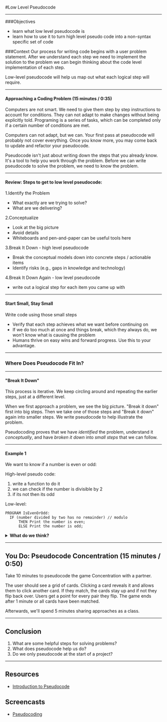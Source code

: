 #Low Level Pseudocode

---

###Objectives
- learn what low level pseudocode is
- learn how to use it to turn high level pseudo code into a non-syntax specific set of code

###Context
Our process for writing code begins with a user problem statement. After we understand each step we need to implement the solution to the problem we can begin thinking about the code level implementation of each step.

Low-level pseudocode will help us map out what each logical step will require.


---

#### Approaching a Coding Problem (15 minutes / 0:35)

Computers are not smart. We need to give them step by step instructions to account for conditions. They can not adapt to make changes without being explicitly told. Programing is a series of tasks, which can be completed only if a certain number of conditions are met.

Computers can not adapt, but we can.  Your first pass at pseudocode will probably not cover everything.  Once you know more, you may come back to update and refactor your pseudocode.

Pseudocode isn't just about writing down the steps that you already know. It's a tool to help you work through the problem. Before we can write pseudocode to solve the problem, we need to know the problem.


---

#### Review: Steps to get to low level pseudocode:
1.Identify the Problem

- What exactly are we trying to solve?
- What are we delivering?

2.Conceptualize

- Look at the big picture
- Avoid details
- Whiteboards and pen-and-paper can be useful tools here

3.Break It Down - high level pseudocode

- Break the conceptual models down into concrete steps / actionable items
- Identify risks (e.g., gaps in knowledge and technology)

4.Break It Down Again - low level pseudocode

- write out a logical step for each item you came up with

---

#### Start Small, Stay Small

Write code using those small steps
- Verify that each step achieves what we want before continuing on
- If we do too much at once and things break, which they always do, we won't know what is causing the problem
- Humans thrive on easy wins and forward progress. Use this to your advantage.

---


### Where Does Pseudocode Fit In?

---

#### "Break It Down"

This process is iterative.  We keep circling around and repeating the earlier steps, just at a different level.

When we first approach a problem, we see the big picture. "Break it down" first into big steps. Then we take one of those steps and "Break it down" again into smaller steps. We write pseudocode to help illustrate the problem.

Pseudocoding proves that we have *identified* the problem, understand it *conceptually*, and have *broken it down* into *small steps* that we can follow.


---

#### Example 1
We want to know if a number is even or odd:

High-level pseudo code:
1. write a function to do it
2. we can check if the number is divisible by 2
3. if its not then its odd

Low-level:
```
PROGRAM IsEvenOrOdd:
  IF (number divided by two has no remainder) // modulo
      THEN Print the number is even;
      ELSE Print the number is odd;
```

<details>
  <summary><strong>What do we think?</strong></summary>

  > We started with a problem statement. We turned it into a number of steps we thought we might need to complete. The last pseudo code step is to map out which specific code steps are needed to accomplish the problem.

</details>

---


## You Do: Pseudocode Concentration (15 minutes / 0:50)

Take 10 minutes to pseudocode the game Concentration with a partner.

The user should see a grid of cards. Clicking a card reveals it and allows them
to click another card. If they match, the cards stay up and if not they flip
back over. Users get a point for every pair they flip. The game ends after 1
minute or all cards have been matched.

Afterwards, we'll spend 5 minutes sharing approaches as a class.

---


## Conclusion

1. What are some helpful steps for solving problems?
2. What does pseudocode help us do?
3. Do we only pseudocode at the start of a project?

---

## Resources

- [Introduction to Pseudocode](http://www.slideshare.net/DamianGordon1/pseudocode-10373156)

## Screencasts

- [Pseudocoding](https://www.youtube.com/playlist?list=PL-6bwUTtCRVTMUUSjqIYVXYyfZBzs8saD)
